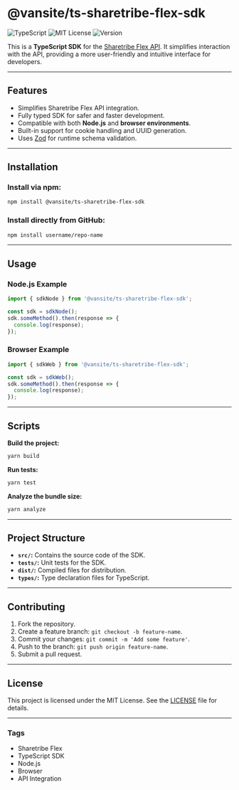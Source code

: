# @vansite/ts-sharetribe-flex-sdk

![TypeScript](https://img.shields.io/badge/TypeScript-4.x-blue)
![MIT License](https://img.shields.io/badge/license-MIT-green)
![Version](https://img.shields.io/badge/version-1.0.0-blue)

This is a **TypeScript SDK** for the [Sharetribe Flex API](https://www.sharetribe.com/api-reference/). It simplifies interaction with the API, providing a more user-friendly and intuitive interface for developers.

---

## Features
- Simplifies Sharetribe Flex API integration.
- Fully typed SDK for safer and faster development.
- Compatible with both **Node.js** and **browser environments**.
- Built-in support for cookie handling and UUID generation.
- Uses [Zod](https://zod.dev) for runtime schema validation.

---

## Installation

### Install via npm:
```bash
npm install @vansite/ts-sharetribe-flex-sdk
```

### Install directly from GitHub:
```bash
npm install username/repo-name
```

---

## Usage

### Node.js Example

```typescript
import { sdkNode } from '@vansite/ts-sharetribe-flex-sdk';

const sdk = sdkNode();
sdk.someMethod().then(response => {
  console.log(response);
});
```

### Browser Example

```typescript
import { sdkWeb } from '@vansite/ts-sharetribe-flex-sdk';

const sdk = sdkWeb();
sdk.someMethod().then(response => {
  console.log(response);
});
```

---

## Scripts
**Build the project:**
```bash
yarn build
```
**Run tests:**
```bash
yarn test
```
**Analyze the bundle size:**
```bash
yarn analyze
```

---

## Project Structure
- **`src/`:** Contains the source code of the SDK.
- **`tests/`:** Unit tests for the SDK.
- **`dist/`:** Compiled files for distribution.
- **`types/`:** Type declaration files for TypeScript.
 
---

## Contributing

1. Fork the repository.
2. Create a feature branch: `git checkout -b feature-name`.
3. Commit your changes: `git commit -m 'Add some feature'`.
4. Push to the branch: `git push origin feature-name`.
5. Submit a pull request.
 
---

## License

This project is licensed under the MIT License. See the [LICENSE](LICENSE.txt) file for details.

---

### Tags
- Sharetribe Flex
- TypeScript SDK
- Node.js
- Browser
- API Integration
